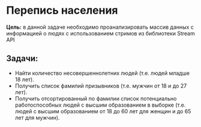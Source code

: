 # Перепись населения
**Цель:** в данной задаче необходимо  проанализировать массив данных с информацией о людях с использованием стримов из библиотеки Stream API

## Задачи:
- Найти количество несовершеннолетних людей (т.е. людей младше 18 лет).
- Получить список фамилий призывников (т.е. мужчин от 18 и до 27 лет).
- Получить отсортированный по фамилии список потенциально работоспособных людей с высшим образованием в выборке (т.е. людей с высшим образованием от 18 до 60 лет для женщин и до 65 лет для мужчин).
